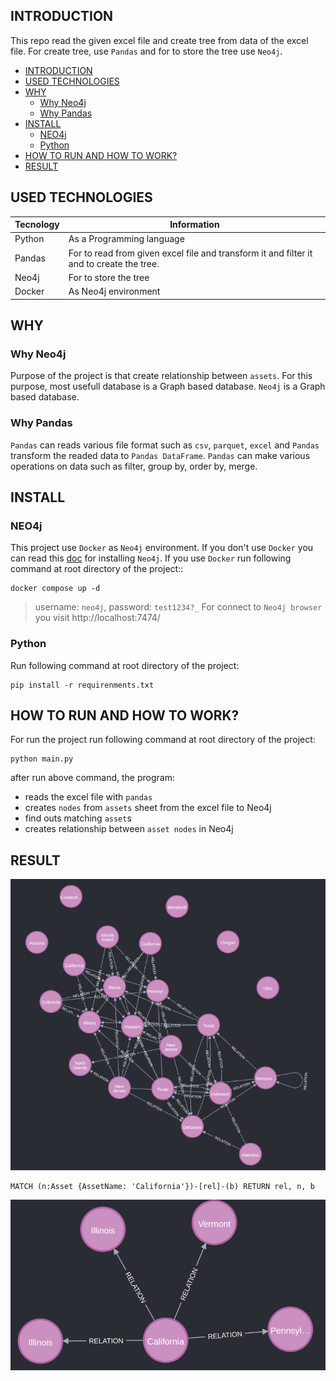 ## INTRODUCTION

This repo read the given excel file and create tree from data of the excel file. For create tree, use `Pandas` and for to store the tree use `Neo4j`.

* [INTRODUCTION](#introduction)
* [USED TECHNOLOGIES](#used-technologies)
* [WHY](#why)
    * [Why Neo4j](#why-neo4j)
    * [Why Pandas](#why-pandas)
* [INSTALL](#install)
    * [NEO4j](#neo4j)
    * [Python](#python)
* [HOW TO RUN AND HOW TO WORK?](#how-to-run-and-how-to-work)
* [RESULT](#result)

## USED TECHNOLOGIES

Tecnology | Information
----------|------------
Python | As a Programming language
Pandas    | For to read from given excel file and transform it and filter it and to create the tree.
Neo4j     | For to store the tree
Docker    | As Neo4j environment

## WHY

### Why Neo4j

Purpose of the project is that create relationship between `assets`. For this purpose, most usefull database is a Graph based database. `Neo4j` is a Graph based database.

### Why Pandas

`Pandas` can reads various file format such as `csv`, `parquet`, `excel` and `Pandas` transform the readed data to `Pandas DataFrame`. `Pandas` can make various operations on data such as filter, group by, order by, merge.

## INSTALL

### NEO4j

This project use `Docker` as `Neo4j` environment. If you don't use `Docker` you can read this [doc](https://neo4j.com/docs/operations-manual/current/installation/) for installing `Neo4j`. If you use `Docker` run following command at root directory of the project::

```
docker compose up -d
```

> username: `neo4j`, password: `test1234?_`
> For connect to `Neo4j browser` you visit http://localhost:7474/


### Python

Run following command at root directory of the project:

```
pip install -r requirenments.txt
```

## HOW TO RUN AND HOW TO WORK?

For run the project run following command at root directory of the project:

```
python main.py
```

after run above command, the program:

* reads the excel file with `pandas`
* creates `nodes` from `assets` sheet from the excel file to Neo4j
* find outs matching `asset`s
* creates relationship between `asset nodes` in Neo4j

## RESULT

![img](./img/result.png)


```neo4j
MATCH (n:Asset {AssetName: 'California'})-[rel]-(b) RETURN rel, n, b
```

![img](./img/californai_result.png)